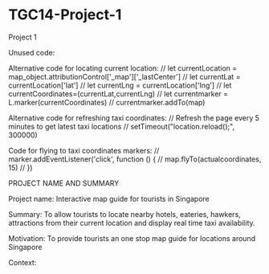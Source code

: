 # TGC14-Project-1
Project 1

Unused code:

Alternative code for locating current location:
// let currentLocation = map_object.attributionControl['_map']['_lastCenter']
// let currentLat = currentLocation['lat']
// let currentLng = currentLocation['lng']
// let currentCoordinates=(currentLat,currentLng)
// let currentmarker = L.marker(currentCoordinates)
// currentmarker.addTo(map)

Alternative code for refreshing taxi coordinates:
// Refresh the page every 5 minutes to get latest taxi locations
// setTimeout("location.reload();", 300000)

Code for flying to taxi coordinates markers:
// marker.addEventListener('click', function () {
    //   map.flyTo(actualcoordinates, 15)
    // })

PROJECT NAME AND SUMMARY

Project name: Interactive map guide for tourists in Singapore 

Summary: To allow tourists to locate nearby hotels, eateries, hawkers, attractions from their current location and display real time taxi availability.

Motivation: To provide tourists an one stop map guide for locations around Singapore

Context:

